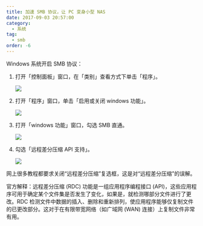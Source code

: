 ```yaml
---
title: 加速 SMB 协议，让 PC 变身小型 NAS
date: 2017-09-03 20:57:00
category:
  - 系统
tag:
  - smb
order: -6
---
```


Windows 系统开启 SMB 协议：

1. 打开「控制面板」窗口，在「类别」查看方式下单击「程序」。

   ![](https://pic1.zhimg.com/v2-af3e5c2a16a1f245ac6584097c53be60_r.jpg)

2. 打开「程序」窗口，单击「启用或关闭 windows 功能」。

   ![](https://pic1.zhimg.com/v2-36207f67a5eb3aeb8ee7c1ae855b13dc_r.jpg)

3. 打开「windows 功能」窗口，勾选 SMB 直通。

   ![](https://pic3.zhimg.com/v2-b1feb5554e6f1da003266be9cb470dfe_r.jpg)

4. 勾选「远程差分压缩 API 支持」。

   ![](https://pic4.zhimg.com/v2-c5fc3e3d771b6e4bd2516372c69b340b_r.jpg)

网上很多教程都要求关闭“远程差分压缩”复选框，这是对“远程差分压缩”的误解。

官方解释：远程差分压缩 (RDC) 功能是一组应用程序编程接口 (API)，这些应用程序可用于确定某个文件集是否发生了变化，如果是，就检测哪部分文件进行了更改。RDC 检测文件中数据的插入、删除和重新排列，使应用程序能够仅复制文件的已更改部分。这对于在有限带宽网络（如广域网 (WAN) 连接）上复制文件非常有用。
